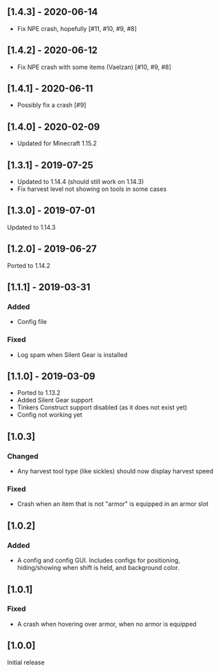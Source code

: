 ## [1.4.3] - 2020-06-14
- Fix NPE crash, hopefully [#11, #10, #9, #8]

## [1.4.2] - 2020-06-12
- Fix NPE crash with some items (Vaelzan) [#10, #9, #8]

## [1.4.1] - 2020-06-11
- Possibly fix a crash [#9]

## [1.4.0] - 2020-02-09
- Updated for Minecraft 1.15.2

## [1.3.1] - 2019-07-25
- Updated to 1.14.4 (should still work on 1.14.3)
- Fix harvest level not showing on tools in some cases

## [1.3.0] - 2019-07-01
Updated to 1.14.3

## [1.2.0] - 2019-06-27
Ported to 1.14.2

## [1.1.1] - 2019-03-31
### Added
- Config file
### Fixed
- Log spam when Silent Gear is installed

## [1.1.0] - 2019-03-09
- Ported to 1.13.2
- Added Silent Gear support
- Tinkers Construct support disabled (as it does not exist yet)
- Config not working yet

## [1.0.3]
### Changed
- Any harvest tool type (like sickles) should now display harvest speed
### Fixed
- Crash when an item that is not "armor" is equipped in an armor slot

## [1.0.2]
### Added
- A config and config GUI. Includes configs for positioning, hiding/showing when shift is held, and background color.

## [1.0.1]
### Fixed
- A crash when hovering over armor, when no armor is equipped

## [1.0.0]
Initial release
